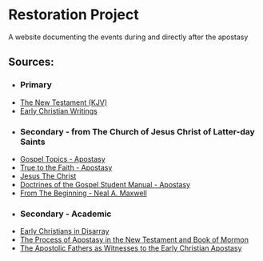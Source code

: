 # Restoration Project
A website documenting the events during and directly after the apostasy

## Sources:
- ### Primary
- [The New Testament (KJV)](https://www.churchofjesuschrist.org/study/scriptures/nt?lang=eng)
- [Early Christian Writings](https://www.penguinrandomhouse.com/books/283901/early-christian-writings-by-various/)
- ### Secondary - from The Church of Jesus Christ of Latter-day Saints
- [Gospel Topics - Apostasy](https://www.churchofjesuschrist.org/study/manual/gospel-topics/apostasy?lang=eng)
- [True to the Faith - Apostasy](https://www.churchofjesuschrist.org/study/manual/true-to-the-faith/apostasy?lang=eng#p3)
- [Jesus The Christ](https://www.churchofjesuschrist.org/study/manual/jesus-the-christ/chapter-40?lang=eng)
- [Doctrines of the Gospel Student Manual - Apostasy](https://www.churchofjesuschrist.org/study/manual/doctrines-of-the-gospel-student-manual/22-apostasy?lang=eng)
- [From The Beginning - Neal A. Maxwell](https://www.churchofjesuschrist.org/study/ensign/1993/11/from-the-beginning?lang=eng)
- ### Secondary - Academic
- [Early Christians in Disarray](https://scholarsarchive.byu.edu/wordcruncher/46/)
- [The Process of Apostasy in the New Testament and Book of Mormon](https://rsc.byu.edu/shedding-light-new-testament/process-apostasy-new-testament-book-mormon)
- [The Apostolic Fathers as Witnesses to the Early Christian Apostasy](https://rsc.byu.edu/vol-6-no-1-2005/apostolic-fathers-witnesses-early-christian-apostasy#_note-11)
